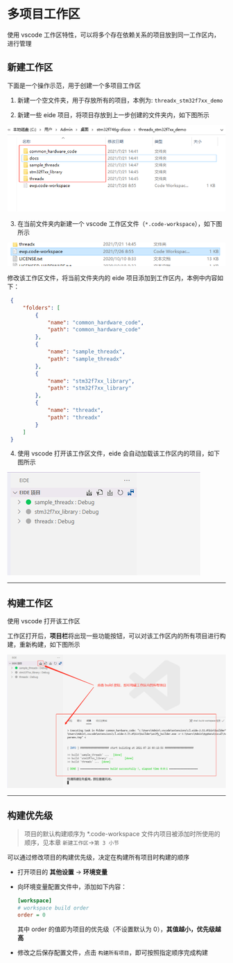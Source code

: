 # 多项目工作区

使用 vscode 工作区特性，可以将多个存在依赖关系的项目放到同一工作区内，进行管理

## 新建工作区

下面是一个操作示范，用于创建一个多项目工作区

1. 新建一个空文件夹，用于存放所有的项目，本例为: `threadx_stm32f7xx_demo`

2. 新建一些 eide 项目，将项目存放到上一步创建的文件夹内，如下图所示

  ![ws_folder](../img/ws_prj_folder.png)

3. 在当前文件夹内新建一个 vscode 工作区文件（`*.code-workspace`），如下图所示

  ![ws_file](../img/ws_prj_wsfile.png)

  修改该工作区文件，将当前文件夹内的 eide 项目添加到工作区内，本例中内容如下：

  ```json
   {
       "folders": [
           {
               "name": "common_hardware_code",
               "path": "common_hardware_code"
           },
           {
               "name": "sample_threadx",
               "path": "sample_threadx"
           },
           {
               "name": "stm32f7xx_library",
               "path": "stm32f7xx_library"
           },
           {
               "name": "threadx",
               "path": "threadx"
           }
       ]
   }
  ```

4. 使用 vscode 打开该工作区文件，eide 会自动加载该工作区内的项目，如下图所示

  ![load_ws_prj](../img/ws_prj_load.png)

***

## 构建工作区

  使用 vscode 打开该工作区

  工作区打开后，**项目栏**将出现一些功能按钮，可以对该工作区内的所有项目进行构建，重新构建，如下图所示

  ![build_ws](../img/ws_prj_build.png)

***

## 构建优先级

> 项目的默认构建顺序为 *.code-workspace 文件内项目被添加时所使用的顺序，见本章 `新建工作区`->`第 3 小节`

可以通过修改项目的构建优先级，决定在构建所有项目时构建的顺序

- 打开项目的 **其他设置** -> **环境变量**

- 向环境变量配置文件中，添加如下内容：

  ```ini
  [workspace]
  # workspace build order
  order = 0
  ```

  其中 order 的值即为项目的优先级（不设置默认为 0），**其值越小，优先级越高**

- 修改之后保存配置文件，点击 `构建所有项目`，即可按照指定顺序完成构建
